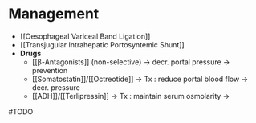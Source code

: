 # Management
- [[Oesophageal Variceal Band Ligation]]
- [[Transjugular Intrahepatic Portosyntemic Shunt]]
- **Drugs**
	- [[β-Antagonists]] (non-selective) -> decr. portal pressure -> prevention
	- [[Somatostatin]]/[[Octreotide]] -> Tx : reduce portal blood flow -> decr. pressure
	- [[ADH]]/[[Terlipressin]] -> Tx : maintain serum osmolarity ->

#TODO